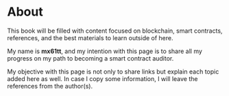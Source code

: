 # About

This book will be filled with content focused on blockchain, smart contracts, references, and the best materials to learn outside of here.

My name is **mx61tt**, and my intention with this page is to share all my progress on my path to becoming a smart contract auditor.

My objective with this page is not only to share links but explain each topic added here as well. In case I copy some information, I will leave the references from the author(s).

